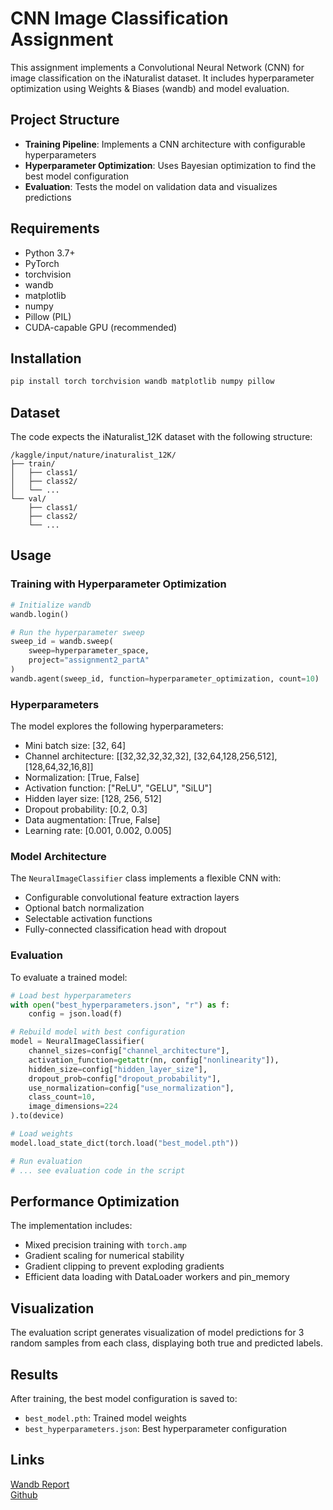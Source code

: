 # CNN Image Classification Assignment

This assignment implements a Convolutional Neural Network (CNN) for image classification on the iNaturalist dataset. It includes hyperparameter optimization using Weights & Biases (wandb) and model evaluation.

## Project Structure

- **Training Pipeline**: Implements a CNN architecture with configurable hyperparameters
- **Hyperparameter Optimization**: Uses Bayesian optimization to find the best model configuration
- **Evaluation**: Tests the model on validation data and visualizes predictions

## Requirements

- Python 3.7+
- PyTorch
- torchvision
- wandb
- matplotlib
- numpy
- Pillow (PIL)
- CUDA-capable GPU (recommended)

## Installation

```bash
pip install torch torchvision wandb matplotlib numpy pillow
```

## Dataset

The code expects the iNaturalist_12K dataset with the following structure:
```
/kaggle/input/nature/inaturalist_12K/
├── train/
│   ├── class1/
│   ├── class2/
│   └── ...
└── val/
    ├── class1/
    ├── class2/
    └── ...
```

## Usage

### Training with Hyperparameter Optimization

```python
# Initialize wandb
wandb.login()

# Run the hyperparameter sweep
sweep_id = wandb.sweep(
    sweep=hyperparameter_space,
    project="assignment2_partA"
)
wandb.agent(sweep_id, function=hyperparameter_optimization, count=10)
```

### Hyperparameters

The model explores the following hyperparameters:
- Mini batch size: [32, 64]
- Channel architecture: [[32,32,32,32,32], [32,64,128,256,512], [128,64,32,16,8]]
- Normalization: [True, False]
- Activation function: ["ReLU", "GELU", "SiLU"]
- Hidden layer size: [128, 256, 512]
- Dropout probability: [0.2, 0.3]
- Data augmentation: [True, False]
- Learning rate: [0.001, 0.002, 0.005]

### Model Architecture

The `NeuralImageClassifier` class implements a flexible CNN with:
- Configurable convolutional feature extraction layers
- Optional batch normalization
- Selectable activation functions
- Fully-connected classification head with dropout

### Evaluation

To evaluate a trained model:

```python
# Load best hyperparameters
with open("best_hyperparameters.json", "r") as f:
    config = json.load(f)

# Rebuild model with best configuration
model = NeuralImageClassifier(
    channel_sizes=config["channel_architecture"],
    activation_function=getattr(nn, config["nonlinearity"]),
    hidden_size=config["hidden_layer_size"],
    dropout_prob=config["dropout_probability"],
    use_normalization=config["use_normalization"],
    class_count=10,
    image_dimensions=224
).to(device)

# Load weights
model.load_state_dict(torch.load("best_model.pth"))

# Run evaluation
# ... see evaluation code in the script
```

## Performance Optimization

The implementation includes:
- Mixed precision training with `torch.amp`
- Gradient scaling for numerical stability
- Gradient clipping to prevent exploding gradients
- Efficient data loading with DataLoader workers and pin_memory

## Visualization

The evaluation script generates visualization of model predictions for 3 random samples from each class, displaying both true and predicted labels.

## Results

After training, the best model configuration is saved to:
- `best_model.pth`: Trained model weights
- `best_hyperparameters.json`: Best hyperparameter configuration

## Links
[Wandb Report](https://api.wandb.ai/links/da24m015-iitm/4rain58f)  
[Github](https://github.com/Rajnishmaurya/da6401_assignment2/tree/main/partA)